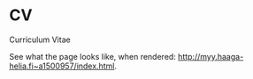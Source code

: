 # CV
Curriculum Vitae

See what the page looks like, when rendered: http://myy.haaga-helia.fi~a1500957/index.html.

